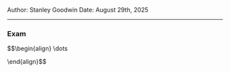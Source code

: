 Author: Stanley Goodwin
Date: August 29th, 2025

---











### Exam
$$\begin{align}
\dots


\end{align}$$